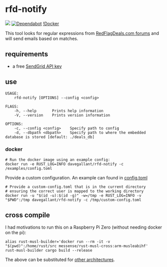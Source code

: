 # rfd-notify

![](https://github.com/davegallant/rfd-notify/workflows/ci/badge.svg)
[![Dependabot](https://badgen.net/badge/Dependabot/enabled/green?icon=dependabot)](https://dependabot.com/)
[!Docker](https://img.shields.io/docker/pulls/davegallant/rfd-notify?style=plastic)


This tool looks for regular expressions from [RedFlagDeals.com forums](https://forums.redflagdeals.com/hot-deals-f9/) and will send emails based on matches.


## requirements

- a free [SendGrid API key](https://sendgrid.com/pricing/)

## use

```shell
USAGE:
    rfd-notify [OPTIONS] --config <config>

FLAGS:
    -h, --help       Prints help information
    -V, --version    Prints version information

OPTIONS:
    -c, --config <config>    Specify path to config
    -d, --dbpath <dbpath>    Specify path to where the embedded database is stored [default: ./deals_db]
```

### docker

```shell
# Run the docker image using an example config:
docker run -e RUST_LOG=INFO davegallant/rfd-notify -c /examples/config.toml
```

Provide a custom configuration. An example can found in [config.toml](./examples/config.toml)

```shell
# Provide a custom-config.toml that is in the current directory
# ensuring the correct user is mapped to the working directory
docker run -u "$(id -u):$(id -g)" -w=/tmp -e RUST_LOG=INFO -v "$PWD":/tmp davegallant/rfd-notify -c /tmp/custom-config.toml
```

## cross compile

I had motivations to run this on a Raspberry Pi Zero (without needing docker on the pi):

```shell
alias rust-musl-builder='docker run --rm -it -v "$(pwd)":/home/rust/src messense/rust-musl-cross:arm-musleabihf'
rust-musl-builder cargo build --release
```

The above can be substituted for [other architectures](https://github.com/messense/rust-musl-cross#prebuilt-images).
